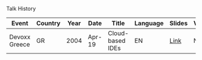 Talk History

| Event | Country | Year | Date | Title | Language | Slides | Video | Pics |
| ----- | ------- | ---- | -----| ----- | -------- | ------ | ----- | ---- |
| Devoxx Greece | GR | 2004 | Apr-19 | Cloud-based IDEs | EN | [Link](https://speakerdeck.com/maeddes/cloud-and-container-based-integrated-development-environments) |  N/A | N/A |